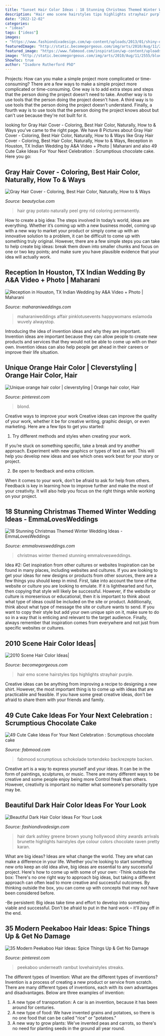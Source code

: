 ```yaml
---
title: "Sunset Hair Color Ideas : 18 Stunning Christmas Themed Winter Wedding Ideas"
description: "Hair emo scene hairstyles tips highlights strayhair purple"
date: "2022-12-02"
categories:
- "ideas"
tags: ["ideas"]
images:
- "https://www.fashiondivadesign.com/wp-content/uploads/2013/01/shiny-dark-brown-hair.jpg"
featuredImage: "http://static.becomegorgeous.com/img/arts/2010/Aug/11/2555/bluehair_style.jpg"
featured_image: "https://www.fabmood.com/inspiration/wp-content/uploads/2020/10/fall-wallpaper-2-370x617.jpg"
image: "http://static.becomegorgeous.com/img/arts/2010/Aug/11/2555/bluehair_style.jpg"
ShowToc: true
author: "Isadore Rutherford PhD"
---
```



Projects: How can you make a simple project more complicated or time-consuming?
There are a few ways to make a simple project more complicated or time-consuming. One way is to add extra steps and steps that the person doing the project doesn't need to take. Another way is to use tools that the person doing the project doesn't have. A third way is to use tools that the person doing the project doesn't understand. Finally, a fourth way is to use tools that the person doing the project knows about but can't use because they're not built for it.

	

		
looking for Gray Hair Cover - Coloring, Best Hair Color, Naturally, How to &amp; Ways you've came to the right page. We have 8 Pictures about Gray Hair Cover - Coloring, Best Hair Color, Naturally, How to &amp; Ways like Gray Hair Cover - Coloring, Best Hair Color, Naturally, How to &amp; Ways, Reception in Houston, TX Indian Wedding by A&amp;A Video + Photo | Maharani and also 49 Cute Cake Ideas For Your Next Celebration : Scrumptious chocolate cake. Here you go:
		
    
## Gray Hair Cover - Coloring, Best Hair Color, Naturally, How To &amp; Ways

<img loading=lazy src="https://beautyclue.com/wp-content/uploads/2014/03/hair-color-for-grey-hair-3.jpg" onerror="this.onerror=null;this.src='https://tse2.mm.bing.net/th?id=OIP.FkmIlki94w1hVthRpQ2OOAHaEK&amp;pid=15.1';" alt="Gray Hair Cover - Coloring, Best Hair Color, Naturally, How to &amp; Ways">

_Source: beautyclue.com_

>hair gray potato naturally peel grey rid coloring permanently. 

	

How to create a big idea: The steps involved
In today’s world, ideas are everything. Whether it’s coming up with a new business model, coming up with a new way to market your product or simply come up with an innovative solution to a problem, it can be difficult to come up with something truly original. However, there are a few simple steps you can take to help create big ideas: break them down into smaller chunks and focus on one or two key points; and make sure you have plausible evidence that your idea will actually work.

    
## Reception In Houston, TX Indian Wedding By A&amp;A Video + Photo | Maharani

<img loading=lazy src="https://www.maharaniweddings.com/media/gallery/20251-MS_0054-orig.jpeg" onerror="this.onerror=null;this.src='https://tse1.mm.bing.net/th?id=OIP.HRRtcr0e8Tu54NZGJ9NfCQHaKH&amp;pid=15.1';" alt="Reception in Houston, TX Indian Wedding by A&amp;A Video + Photo | Maharani">

_Source: maharaniweddings.com_

>maharaniweddings affair pinklotusevents happywomans eslamoda wuvely alwaystop. 

	

Introducing the idea of invention ideas and why they are important.
Invention ideas are important because they can allow people to create new products and services that they would not be able to come up with on their own. Invention ideas can also help people get ahead in their careers or improve their life situation.

    
## Unique Orange Hair Color | Cleverstyling | Orange Hair Color, Hair

<img loading=lazy src="https://i.pinimg.com/736x/53/ec/d6/53ecd6ea4dd39ea583593e9c421376dd.jpg" onerror="this.onerror=null;this.src='https://tse4.mm.bing.net/th?id=OIP.ZGH7wCREyXjSuz4VQDz_uwHaMu&amp;pid=15.1';" alt="Unique orange hair color | cleverstyling | Orange hair color, Hair">

_Source: pinterest.com_

>blond. 

	

Creative ways to improve your work
Creative ideas can improve the quality of your work, whether it be for creative writing, graphic design, or even marketing. Here are a few tips to get you started:
1. Try different methods and styles when creating your work.

If you’re stuck on something specific, take a break and try another approach. Experiment with new graphics or types of text as well. This will help you develop new ideas and see which ones work best for your story or project.

2. Be open to feedback and extra criticism.

When it comes to your work, don’t be afraid to ask for help from others. Feedback is key in learning how to improve further and make the most of your creativity. It will also help you focus on the right things while working on your project.


    
## 18 Stunning Christmas Themed Winter Wedding Ideas - EmmaLovesWeddings

<img loading=lazy src="http://emmalovesweddings.com/wp-content/uploads/2017/11/christmas-wedding-ideas-for-winter-2017.jpg" onerror="this.onerror=null;this.src='https://tse3.mm.bing.net/th?id=OIP.JZJkzVijCHfXu7Fv4-3QBAHaVe&amp;pid=15.1';" alt="18 Stunning Christmas Themed Winter Wedding Ideas - EmmaLovesWeddings">

_Source: emmalovesweddings.com_

>christmas winter themed stunning emmalovesweddings. 

	

Idea #2: Get inspiration from other cultures or websites
Inspiration can be found in many places, including websites and cultures. If you are looking to get your ideas for new designs or products from other sources, there are a few things you should keep in mind. First, take into account the tone of the website or culture you are looking to emulate. If it is lighthearted and fun, then copying that style will likely be successful. However, if the website or culture is moreserious or educational, then it is important to think about what type of ideas could be included on the site or product. Additionally, think about what type of message the site or culture wants to send. If you want to copy their style but add your own unique spin on it, make sure to do so in a way that is enticing and relevant to the target audience. Finally, always remember that inspiration comes from everywhere and not just from specific websites or cultures.

    
## 2010 Scene Hair Color Ideas|

<img loading=lazy src="http://static.becomegorgeous.com/img/arts/2010/Aug/11/2555/bluehair_style.jpg" onerror="this.onerror=null;this.src='https://tse2.mm.bing.net/th?id=OIP.hEeCg5h4v8zyKszGcGk5jQAAAA&amp;pid=15.1';" alt="2010 Scene Hair Color Ideas|">

_Source: becomegorgeous.com_

>hair emo scene hairstyles tips highlights strayhair purple. 

	

Creative ideas can be anything from improving a recipe to designing a new shirt. However, the most important thing is to come up with ideas that are practicable and feasible. If you have some great creative ideas, don't be afraid to share them with your friends and family.

    
## 49 Cute Cake Ideas For Your Next Celebration : Scrumptious Chocolate Cake

<img loading=lazy src="https://www.fabmood.com/inspiration/wp-content/uploads/2020/10/fall-wallpaper-2-370x617.jpg" onerror="this.onerror=null;this.src='https://tse4.mm.bing.net/th?id=OIP.BXDLqp9CJsvZZq2X5wsWuQAAAA&amp;pid=15.1';" alt="49 Cute Cake Ideas For Your Next Celebration : Scrumptious chocolate cake">

_Source: fabmood.com_

>fabmood scrumptious schokolade tortendeko backrezepte backen. 

	

Creative art is a way to express yourself and your ideas. It can be in the form of paintings, sculptures, or music. There are many different ways to be creative and some people enjoy being more Control freak than others. However, creativity is important no matter what someone’s personality type may be.

    
## Beautiful Dark Hair Color Ideas For Your Look

<img loading=lazy src="https://www.fashiondivadesign.com/wp-content/uploads/2013/01/shiny-dark-brown-hair.jpg" onerror="this.onerror=null;this.src='https://tse3.mm.bing.net/th?id=OIP.tVOAuhyblE4Rf3iNLhe_YwAAAA&amp;pid=15.1';" alt="Beautiful Dark Hair Color Ideas For Your Look">

_Source: fashiondivadesign.com_

>hair dark ashley greene brown young hollywood shiny awards arrivals brunette highlights hairstyles dye colour colors chocolate raven pretty karan. 

	

What are big ideas?
Ideas are what change the world. They are what can make a difference in your life. Whether you're looking to start something new orto keep an old idea alive, big ideas are essential to any successful project. Here's how to come up with some of your own: 
-Think outside the box: There's no one right way to approach big ideas, but taking a different approach can often lead to more creative and successful outcomes. By thinking outside the box, you can come up with concepts that may not have been considered before. 

-Be persistent: Big ideas take time and effort to develop into something viable and successful. Don't be afraid to put in the hard work – it'll pay off in the end.

    
## 35 Modern Peekaboo Hair Ideas: Spice Things Up &amp; Get No Damage

<img loading=lazy src="https://i.pinimg.com/736x/9f/95/1f/9f951f8b5b839fa2ed277ab0e165f93e.jpg" onerror="this.onerror=null;this.src='https://tse4.mm.bing.net/th?id=OIP.lHfi9a0j-rnfLYHMYBd2MQHaLH&amp;pid=15.1';" alt="35 Modern Peekaboo Hair Ideas: Spice Things Up &amp; Get No Damage">

_Source: pinterest.com_

>peekaboo underneath rambut lovehairstyles streaks. 

	

The different types of Invention: What are the different types of inventions?
Invention is a process of creating a new product or service from scratch. There are many different types of inventions, each with its own advantages and disadvantages. Below are three examples of invention:
1) A new type of transportation: A car is an invention, because it has been around for centuries. 
2) A new type of food: We have invented grains and potatoes, so there is no one food that can be called "rice" or "potatoes." 
3) A new way to grow plants: We've invented peas and carrots, so there's no need for planting seeds in the ground all year round.

